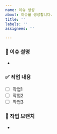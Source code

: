 ```yaml
---
name: 이슈 생성
about: 이슈를 생성합니다.
title: ''
labels: ''
assignees: ''

---
```


### 💼 이슈 설명
-

### ✅ 작업 내용
- [ ] 작업1
- [ ] 작업2
- [ ] 작업3

### 🚀 작업 브랜치
-
